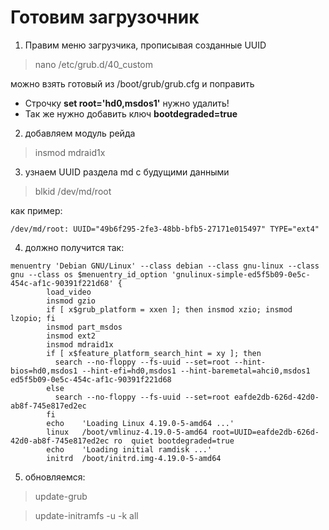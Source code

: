 # Готовим загрузочник

1. Правим меню загрузчика, прописывая созданные UUID
  > nano /etc/grub.d/40_custom

можно взять готовый из /boot/grub/grub.cfg и поправить

  - Строчку **set root='hd0,msdos1'** нужно удалить!
  - Так же нужно добавить ключ **bootdegraded=true**

2. добавляем модуль рейда
  > insmod mdraid1x

3. узнаем UUID раздела md с будущими данными
  > blkid /dev/md/root

как пример:
```
/dev/md/root: UUID="49b6f295-2fe3-48bb-bfb5-27171e015497" TYPE="ext4"
```

4. должно получится так:
```
menuentry 'Debian GNU/Linux' --class debian --class gnu-linux --class gnu --class os $menuentry_id_option 'gnulinux-simple-ed5f5b09-0e5c-454c-af1c-90391f221d68' {
        load_video
        insmod gzio
        if [ x$grub_platform = xxen ]; then insmod xzio; insmod lzopio; fi
        insmod part_msdos
        insmod ext2
        insmod mdraid1x                                  
        if [ x$feature_platform_search_hint = xy ]; then
          search --no-floppy --fs-uuid --set=root --hint-bios=hd0,msdos1 --hint-efi=hd0,msdos1 --hint-baremetal=ahci0,msdos1  ed5f5b09-0e5c-454c-af1c-90391f221d68
        else                                             
          search --no-floppy --fs-uuid --set=root eafde2db-626d-42d0-ab8f-745e817ed2ec
        fi                                               
        echo    'Loading Linux 4.19.0-5-amd64 ...'       
        linux   /boot/vmlinuz-4.19.0-5-amd64 root=UUID=eafde2db-626d-42d0-ab8f-745e817ed2ec ro  quiet bootdegraded=true
        echo    'Loading initial ramdisk ...'
        initrd  /boot/initrd.img-4.19.0-5-amd64
```
5. обновляемся:
  > update-grub
  
  > update-initramfs -u -k all
